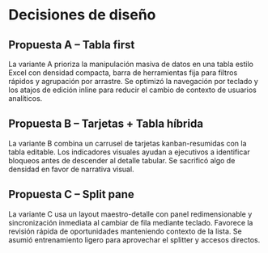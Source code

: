 # Decisiones de diseño

## Propuesta A – Tabla first
La variante A prioriza la manipulación masiva de datos en una tabla estilo Excel con densidad compacta, barra de herramientas fija para filtros rápidos y agrupación por arrastre. Se optimizó la navegación por teclado y los atajos de edición inline para reducir el cambio de contexto de usuarios analíticos.

## Propuesta B – Tarjetas + Tabla híbrida
La variante B combina un carrusel de tarjetas kanban-resumidas con la tabla editable. Los indicadores visuales ayudan a ejecutivos a identificar bloqueos antes de descender al detalle tabular. Se sacrificó algo de densidad en favor de narrativa visual.

## Propuesta C – Split pane
La variante C usa un layout maestro-detalle con panel redimensionable y sincronización inmediata al cambiar de fila mediante teclado. Favorece la revisión rápida de oportunidades manteniendo contexto de la lista. Se asumió entrenamiento ligero para aprovechar el splitter y accesos directos.
